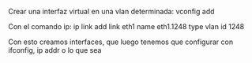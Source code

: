 Crear una interfaz virtual en una vlan determinada:
vconfig add <interfaz> <num-vlan>

Con el comando ip:
ip link add link eth1 name eth1.1248 type vlan id 1248


Con esto creamos interfaces, que luego tenemos que configurar con ifconfig, ip addr o lo que sea
